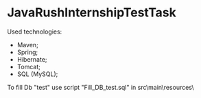 # JavaRushInternshipTestTask

Used technologies:

- Maven;
- Spring;
- Hibernate;
- Tomcat;
- SQL (MySQL);

To fill Db "test" use script "Fill_DB_test.sql" in
src\main\resources\
